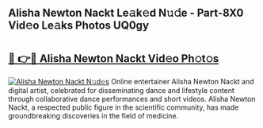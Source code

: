 ## Alisha Newton Nackt Le𝚊k𝚎d N𝚞𝚍e - Part-8X0 Vid𝚎o Le𝚊ks Photos UQ0gy

# <h2><a href="http://fb3reli.evod.top/?m=Alisha+Newton+Nackt">🔗 👉🔴 Alisha Newton Nackt Vid𝚎o Ph𝚘t𝚘s</a></h2>

[![Alisha Newton Nackt N𝚞d𝚎s](https://i.imgur.com/8V9OHl7.gif)](http://fb3reli.evod.top/?m=Alisha+Newton+Nackt)
Online entertainer Alisha Newton Nackt and digital artist, celebrated for disseminating dance and lifestyle content through collaborative dance performances and short videos. Alisha Newton Nackt, a respected public figure in the scientific community, has made groundbreaking discoveries in the field of medicine. 
